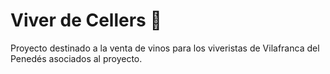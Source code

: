 # Viver de Cellers 🍷

Proyecto destinado a la venta de vinos para los viveristas de Vilafranca del Penedés asociados al proyecto.
